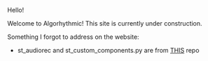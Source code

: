 Hello!

Welcome to Algorhythmic! This site is currently under construction.

Something I forgot to address on the website:
- st_audiorec and st_custom_components.py are from [THIS](https://github.com/stefanrmmr/streamlit_audio_recorder) repo
